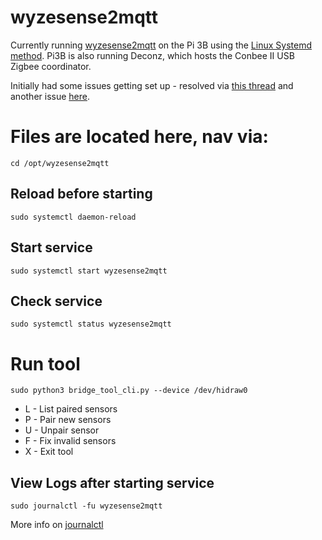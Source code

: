 # wyzesense2mqtt

Currently running [wyzesense2mqtt](https://github.com/raetha/wyzesense2mqtt) on the Pi 3B using the [Linux Systemd method](https://github.com/raetha/wyzesense2mqtt#linux-systemd). Pi3B is also running Deconz, which hosts the Conbee II USB Zigbee coordinator.


Initially had some issues getting set up -  resolved via [this thread](https://github.com/raetha/wyzesense2mqtt/issues/38#issuecomment-686837295) and another issue [here](https://github.com/raetha/wyzesense2mqtt/issues/46).


# Files are located here, nav via:
```cd /opt/wyzesense2mqtt``` 

## Reload before starting
```sudo systemctl daemon-reload```

## Start service
```sudo systemctl start wyzesense2mqtt```

## Check service
```sudo systemctl status wyzesense2mqtt```

# Run tool
```sudo python3 bridge_tool_cli.py --device /dev/hidraw0```
- L - List paired sensors
- P - Pair new sensors
- U <mac> - Unpair sensor
- F - Fix invalid sensors
- X - Exit tool


## View Logs after starting service
```sudo journalctl -fu wyzesense2mqtt```

More info on [journalctl](https://manpages.debian.org/stretch/systemd/journalctl.1.en.html)
